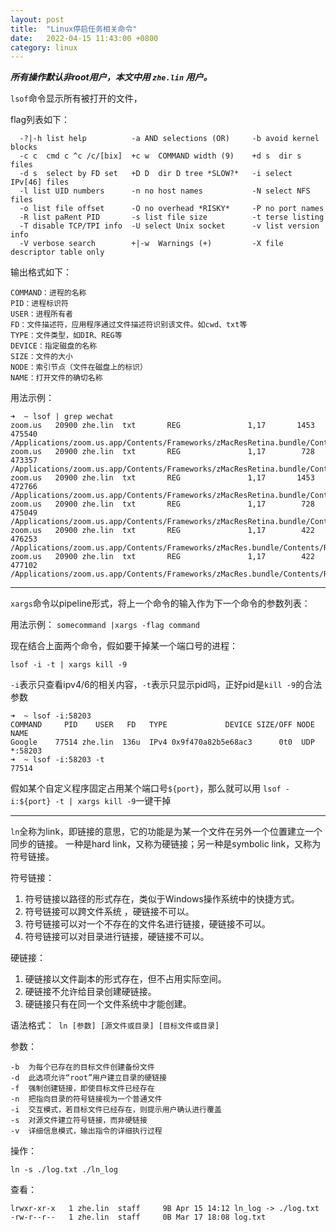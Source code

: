 ```yaml
---
layout: post
title:  "Linux停启任务相关命令"
date:   2022-04-15 11:43:00 +0800
category: linux
---
```

***所有操作默认非root用户，本文中用 `zhe.lin` 用户。***

`lsof`命令显示所有被打开的文件，

flag列表如下：
```
  -?|-h list help          -a AND selections (OR)     -b avoid kernel blocks
  -c c  cmd c ^c /c/[bix]  +c w  COMMAND width (9)    +d s  dir s files
  -d s  select by FD set   +D D  dir D tree *SLOW?*   -i select IPv[46] files
  -l list UID numbers      -n no host names           -N select NFS files
  -o list file offset      -O no overhead *RISKY*     -P no port names
  -R list paRent PID       -s list file size          -t terse listing
  -T disable TCP/TPI info  -U select Unix socket      -v list version info
  -V verbose search        +|-w  Warnings (+)         -X file descriptor table only
```

输出格式如下：

```
COMMAND：进程的名称
PID：进程标识符
USER：进程所有者
FD：文件描述符，应用程序通过文件描述符识别该文件。如cwd、txt等
TYPE：文件类型，如DIR、REG等
DEVICE：指定磁盘的名称
SIZE：文件的大小
NODE：索引节点（文件在磁盘上的标识）
NAME：打开文件的确切名称
```

用法示例：

```
➜  ~ lsof | grep wechat                                                                                                                
zoom.us   20900 zhe.lin  txt       REG               1,17       1453              475540 /Applications/zoom.us.app/Contents/Frameworks/zMacResRetina.bundle/Contents/Resources/NewUI_login_large_wechat@2x.png
zoom.us   20900 zhe.lin  txt       REG               1,17        728              473357 /Applications/zoom.us.app/Contents/Frameworks/zMacResRetina.bundle/Contents/Resources/NewUI_login_large_wechat.png
zoom.us   20900 zhe.lin  txt       REG               1,17       1453              472766 /Applications/zoom.us.app/Contents/Frameworks/zMacResRetina.bundle/Contents/Resources/NewUI_login_large_wechat_dark@2x.png
zoom.us   20900 zhe.lin  txt       REG               1,17        728              475049 /Applications/zoom.us.app/Contents/Frameworks/zMacResRetina.bundle/Contents/Resources/NewUI_login_large_wechat_dark.png
zoom.us   20900 zhe.lin  txt       REG               1,17        422              476253 /Applications/zoom.us.app/Contents/Frameworks/zMacRes.bundle/Contents/Resources/NewUI_login_small_wechat.png
zoom.us   20900 zhe.lin  txt       REG               1,17        422              477102 /Applications/zoom.us.app/Contents/Frameworks/zMacRes.bundle/Contents/Resources/NewUI_login_small_wechat_dark.png
```

---

`xargs`命令以pipeline形式，将上一个命令的输入作为下一个命令的参数列表：

用法示例：
`somecommand |xargs -flag command`

现在结合上面两个命令，假如要干掉某一个端口号的进程：

`lsof -i -t | xargs kill -9`

`-i`表示只查看ipv4/6的相关内容，`-t`表示只显示pid吗，正好pid是`kill -9`的合法参数

```shell
➜  ~ lsof -i:58203 
COMMAND     PID    USER   FD   TYPE             DEVICE SIZE/OFF NODE NAME
Google    77514 zhe.lin  136u  IPv4 0x9f470a82b5e68ac3      0t0  UDP *:58203
➜  ~ lsof -i:58203 -t
77514
```

假如某个自定义程序固定占用某个端口号`${port}`，那么就可以用
`lsof -i:${port} -t | xargs kill -9`一键干掉

---

`ln`全称为link，即链接的意思，它的功能是为某一个文件在另外一个位置建立一个同步的链接。 一种是hard link，又称为硬链接；另一种是symbolic link，又称为符号链接。

符号链接：

1. 符号链接以路径的形式存在，类似于Windows操作系统中的快捷方式。
2. 符号链接可以跨文件系统 ，硬链接不可以。
3. 符号链接可以对一个不存在的文件名进行链接，硬链接不可以。
4. 符号链接可以对目录进行链接，硬链接不可以。

硬链接：

1. 硬链接以文件副本的形式存在，但不占用实际空间。
2. 硬链接不允许给目录创建硬链接。
3. 硬链接只有在同一个文件系统中才能创建。

语法格式：` ln [参数] [源文件或目录] [目标文件或目录]`

参数：

```
-b	为每个已存在的目标文件创建备份文件
-d	此选项允许“root”用户建立目录的硬链接
-f	强制创建链接，即使目标文件已经存在
-n  把指向目录的符号链接视为一个普通文件
-i	交互模式，若目标文件已经存在，则提示用户确认进行覆盖
-s	对源文件建立符号链接，而非硬链接
-v	详细信息模式，输出指令的详细执行过程
```

操作：

`ln -s ./log.txt ./ln_log`

查看：

```shell
lrwxr-xr-x   1 zhe.lin  staff     9B Apr 15 14:12 ln_log -> ./log.txt
-rw-r--r--   1 zhe.lin  staff     0B Mar 17 18:08 log.txt
```